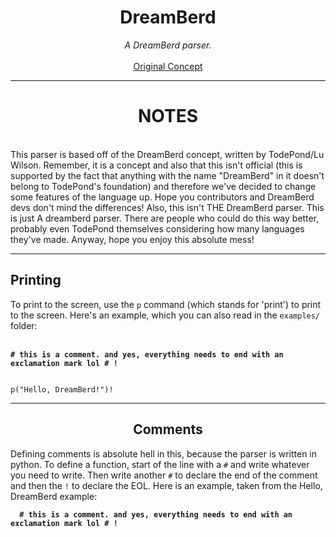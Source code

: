 <div align="center">
  <h1>DreamBerd</h1>
  <i>A DreamBerd parser.</i>
  <br><br>
  <a href="https://github.com/TodePond/DreamBerd">Original Concept</a>
  <hr>
  <h1>NOTES</h1>
</div>
<br>
This parser is based off of the DreamBerd concept, written by TodePond/Lu Wilson.
Remember, it is a concept and also that this isn't official (this is supported
by the fact that anything with the name "DreamBerd" in it doesn't belong to TodePond's
foundation) and therefore we've decided to change some features of the language up.
Hope you contributors and DreamBerd devs don't mind the differences! Also, this isn't
THE DreamBerd parser. This is just A dreamberd parser. There are people who could do
this way better, probably even TodePond themselves considering how many languages
they've made. Anyway, hope you enjoy this absolute mess!
  <hr>
  <h2>Printing</h2>
</div>
To print to the screen, use the <code>p</code> command (which stands for 'print') to print
to the screen. Here's an example, which you can also read in the <code>examples/</code>
folder:
<br><br>
<code class="example">
<b># this is a comment. and yes, everything needs to end with an exclamation mark lol # !</b>
<br>
p("Hello, DreamBerd!")!
</code>
<div align="center">
  <hr>
  <h2>Comments</h2>
</div>
Defining comments is absolute hell in this, because the parser is written in python. To
define a function, start of the line with a <code>#</code> and write whatever you need to
write. Then write another <code>#</code> to declare the end of the comment and then the
<code>!</code> to declare the EOL. Here is an example, taken from the Hello, DreamBerd
example:
<br>
<code class="example">
  <b># this is a comment. and yes, everything needs to end with an exclamation mark lol # !</b>
</code>
